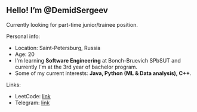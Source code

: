 Hello! I’m @DemidSergeev
---
Currently looking for part-time junior/trainee position.

Personal info:
- Location: Saint-Petersburg, Russia
- Age: 20
- I'm learning **Software Engineering** at Bonch-Bruevich SPbSUT and currently I'm at the 3rd year of bachelor program. 
- Some of my current interests: **Java, Python (ML & Data analysis), C++**.

Links:
- LeetCode: [link](https://leetcode.com/u/bviiidontpanic/)
- Telegram: [link](https://t.me/bviiidontpanic)

<!---
DemidSergeev/DemidSergeev is a ✨ special ✨ repository because its `README.md` (this file) appears on your GitHub profile.
You can click the Preview link to take a look at your changes.
--->
